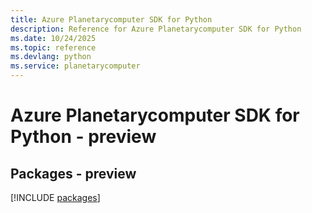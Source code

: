 ```yaml
---
title: Azure Planetarycomputer SDK for Python
description: Reference for Azure Planetarycomputer SDK for Python
ms.date: 10/24/2025
ms.topic: reference
ms.devlang: python
ms.service: planetarycomputer
---
```

# Azure Planetarycomputer SDK for Python - preview
## Packages - preview
[!INCLUDE [packages](planetarycomputer-index.md)]